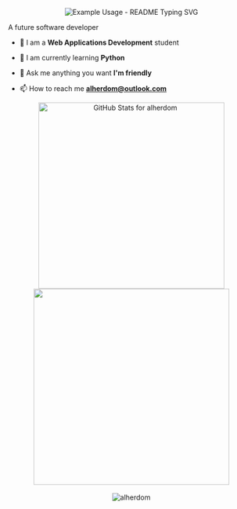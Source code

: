 <!--- <h1 align="center">Hi 👋, I'm Alejandro</h1> -->

<p align="center">
  <img src="https://readme-typing-svg.demolab.com/?lines=Hi+👋+I'm+Alejandro!;Welcome+to+my+Github!&font=Fira%20Code&center=true&width=380&height=50&duration=4000&pause=1000" alt="Example Usage - README Typing SVG">
</p


<h3 align="center">A future software developer </h3>

- 🚀 I am a **Web Applications Development** student

- 🌱 I am currently learning **Python**

- 💬 Ask me anything you want **I'm friendly**

- 📫 How to reach me **alherdom@outlook.com**

<div align="center">
<img src="https://github-readme-stats.vercel.app/api?username=alherdom&show_icons=true&include_all_commits=true&count_private=true&theme=default&layout=compact" alt="GitHub Stats for alherdom" width="380">
<img src="https://github-readme-streak-stats.herokuapp.com?user=alherdom&theme=default" width="400">
</div>

<div align="center">
<br>
<img src="https://komarev.com/ghpvc/?username=alherdom&label=Profile%20views&color=0e75b6&style=flat" alt="alherdom"/>
</div>
